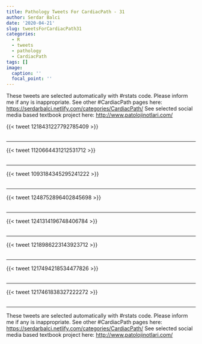 ```yaml
---
title: Pathology Tweets For CardiacPath - 31
author: Serdar Balci
date: '2020-04-21'
slug: tweetsForCardiacPath31
categories:
  - R
  - tweets
  - pathology
  - CardiacPath
tags: []
image:
  caption: ''
  focal_point: ''
---
```



These tweets are selected automatically with #rstats code. Please inform me if any is inappropriate.
See other #CardiacPath pages here: https://serdarbalci.netlify.com/categories/CardiacPath/ 
See selected social media based textbook project here: http://www.patolojinotlari.com/

{{< tweet 1218431227792785409 >}}
<br>
<br>
<hr>
{{< tweet 1120664431212531712 >}}
<br>
<br>
<hr>
{{< tweet 1093184345295241222 >}}
<br>
<br>
<hr>
{{< tweet 1248752896402845698 >}}
<br>
<br>
<hr>
{{< tweet 1241314196748406784 >}}
<br>
<br>
<hr>
{{< tweet 1218986223143923712 >}}
<br>
<br>
<hr>
{{< tweet 1217494218534477826 >}}
<br>
<br>
<hr>
{{< tweet 1217461838327222272 >}}
<br>
<br>
<hr>


These tweets are selected automatically with #rstats code. Please inform me if any is inappropriate.
See other #CardiacPath pages here: https://serdarbalci.netlify.com/categories/CardiacPath/ 
See selected social media based textbook project here: http://www.patolojinotlari.com/
